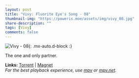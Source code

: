 ```yaml
---
layout: post
title: "Vivy: Fluorite Eye's Song - 08"
thumbnail-img: "https://poweris.moe/assets/img/vivy_08.jpg"
share-description: ""
tags: [Vivy]
comments: false
---
```


![Vivy - 08](https://poweris.moe/assets/img/vivy_08.jpg){: .mx-auto.d-block :}

The one and only partner.
<!-- excerpt-end -->

**Links:** [Torrent](https://nyaa.si/view/1388579) | [Magnet](magnet:?xt=urn:btih:66b9115f8df4c1aae6d66c7df65f9b61cb155531&dn=%5BYameteTomete%5D%20Vivy%20-%20Fluorite%20Eye%27s%20Song%20-%2008%20%5BF95AFC53%5D.mkv&tr=http%3A%2F%2Fnyaa.tracker.wf%3A7777%2Fannounce&tr=udp%3A%2F%2Fopen.stealth.si%3A80%2Fannounce&tr=udp%3A%2F%2Ftracker.opentrackr.org%3A1337%2Fannounce&tr=udp%3A%2F%2Fexodus.desync.com%3A6969%2Fannounce&tr=udp%3A%2F%2Ftracker.torrent.eu.org%3A451%2Fannounce) <br>
*For the best playback experience, use [mpv](https://mpv.io/) or [mpv.net](https://mpv-net.github.io/mpv.net-web-site/).*
